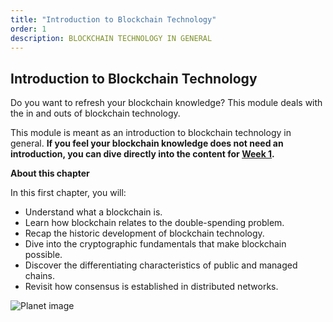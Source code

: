 ```yaml
---
title: "Introduction to Blockchain Technology"
order: 1
description: BLOCKCHAIN TECHNOLOGY IN GENERAL
---
```


## Introduction to Blockchain Technology

Do you want to refresh your blockchain knowledge? This module deals with the in and outs of blockchain technology.

This module is meant as an introduction to blockchain technology in general. **If you feel your blockchain knowledge does not need an introduction, you can dive directly into the content for [Week 1](/course-ida/landingpages/week1-lp.md).**

<HighlightBox type="learning">

**About this chapter**

In this first chapter, you will:

* Understand what a blockchain is.
* Learn how blockchain relates to the double-spending problem.
* Recap the historic development of blockchain technology.
* Dive into the cryptographic fundamentals that make blockchain possible.
* Discover the differentiating characteristics of public and managed chains.
* Revisit how consensus is established in distributed networks.

</HighlightBox>

![Planet image](/planets-large.svg)
